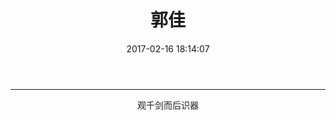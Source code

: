 ﻿---
title: 郭佳
date: 2017-02-16 18:14:07
---

---

<!--
<center>旧事，江河远去！</center>
<center>凭吊，不过烛泪一滴！</center>
-->

<!--
<img src="http://7xkc7a.com1.z0.glb.clouddn.com/wechatImage.png" align="center">
-->

<!--
<center>我要这天，再遮不住我眼， </center>
<center>要这地，再埋不了我心， </center>
<center>要这众生，都明白我意，</center> 
<center>要那诸佛，都烟消云散！</center>
-->

<center>观千剑而后识器</center>
